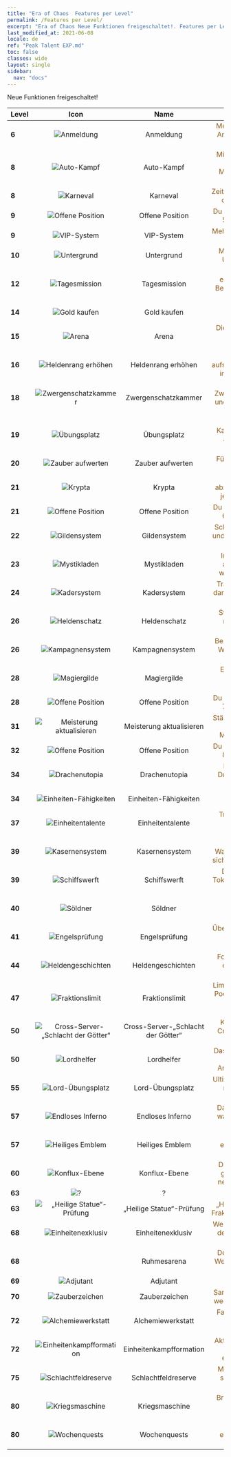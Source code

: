 ```yaml
---
title: "Era of Chaos  Features per Level"
permalink: /Features per Level/
excerpt: "Era of Chaos Neue Funktionen freigeschaltet!. Features per Level."
last_modified_at: 2021-06-08
locale: de
ref: "Peak Talent EXP.md"
toc: false
classes: wide
layout: single
sidebar:
  nav: "docs"
---
```


  Neue Funktionen freigeschaltet!

  | Level | Icon | Name | Beschreibung |
  |:------|:----:|:----------:|:----------:|
  | **6** | ![Anmeldung](/images/s/xgn_qiandao.png) | Anmeldung | <span style="color: #8a5c1d">Melde dich täglich an, um Anmeldebelohnungen zu erhalten.</span> |
  | **8** | ![Auto-Kampf](/images/s/xgn_fuben.png) | Auto-Kampf | <span style="color: #8a5c1d">Mit „Auto-Kampf“ kannst du ganz leicht alle Missionen auf der Karte abschließen!</span> |
  | **8** | ![Karneval](/images/s/xgn_huodong.png) | Karneval | <span style="color: #8a5c1d">Zeitbegrenzte Missionen mit dauerhaften Vorteilen!</span> |
  | **9** | ![Offene Position](/images/s/xgn_buzhen.png) | Offene Position | <span style="color: #8a5c1d">Du kannst dieser Formation 5 Einheiten zuordnen.</span> |
  | **9** | ![VIP-System](/images/s/xgn_tequan.png) | VIP-System | <span style="color: #8a5c1d">Mehrere dauerhafte Vorteile sind unterwegs!</span> |
  | **10** | ![Untergrund](/images/s/xgn_dixiacheng.png) | Untergrund | <span style="color: #8a5c1d">Mach dich bereit, in den Untergrund zu gehen!</span> |
  | **12** | ![Tagesmission](/images/s/xgn_renwu.png) | Tagesmission | <span style="color: #8a5c1d">Wenn du Aufgaben erledigst, bekommst du Belohnungen, die dir beim Aufstieg helfen.</span> |
  | **14** | ![Gold kaufen](/images/s/xgn_huangjin.png) | Gold kaufen | <span style="color: #8a5c1d">Tausche Gold gegen Diamanten.</span> |
  | **15** | ![Arena](/images/s/xgn_jingjichang.png) | Arena | <span style="color: #8a5c1d">Die beiden besten Spieler wetteifern um Vorherrschaft.</span> |
  | **16** | ![Heldenrang erhöhen](/images/s/xgn_yingxiong.png) | Heldenrang erhöhen | <span style="color: #8a5c1d">Lass deine Helden aufsteigen, um ihre Attribute immens zu verbessern!</span> |
  | **18** | ![Zwergenschatzkammer](/images/s/xgn_airen.png) | Zwergenschatzkammer | <span style="color: #8a5c1d">Greife die Zwergenschatzkammer an und hol dir den Schatz der Zwerge!</span> |
  | **19** | ![Übungsplatz](/images/s/xgn_xunlian.png) | Übungsplatz | <span style="color: #8a5c1d">Erlerne höhere Kampffähigkeiten, um sie auf dem Schlachtfeld einzusetzen!</span> |
  | **20** | ![Zauber aufwerten](/images/s/xgn_yingxiong.png) | Zauber aufwerten | <span style="color: #8a5c1d">Führe deine Helden in die Schlacht!</span> |
  | **21** | ![Krypta](/images/s/xgn_muxue.png) | Krypta | <span style="color: #8a5c1d">Skelett-Einheiten abzuwehren verschafft dir jede Menge Erfahrung.</span> |
  | **21** | ![Offene Position](/images/s/xgn_buzhen.png) | Offene Position | <span style="color: #8a5c1d">Du kannst dieser Formation 6 Einheiten zuordnen.</span> |
  | **22** | ![Gildensystem](/images/s/xgn_lianmeng.png) | Gildensystem | <span style="color: #8a5c1d">Schließ dich einer Gilde an und strebt gemeinsam nach Ruhm!</span> |
  | **23** | ![Mystikladen](/images/s/xgn_shangdian.png) | Mystikladen | <span style="color: #8a5c1d">Im Mystikladen warten allerhand seltene und wertvolle Gegenstände.</span> |
  | **24** | ![Kadersystem](/images/s/xgn_tujian.png) | Kadersystem | <span style="color: #8a5c1d">Trainiere deine Einheiten, dann sind sie im Kampf viel stärker!</span> |
  | **26** | ![Heldenschatz](/images/s/xgn_baowu.png) | Heldenschatz | <span style="color: #8a5c1d">Stärkt deine Helden, um mächtige Fähigkeiten freizuschalten!</span> |
  | **26** | ![Kampagnensystem](/images/s/xgn_yuanzheng.png) | Kampagnensystem | <span style="color: #8a5c1d">Besiege alle gegnerischen Wachen, um die Goblin-Schätze zu bergen.</span> |
  | **28** | ![Magiergilde](/images/s/xgn_mofa.png) | Magiergilde | <span style="color: #8a5c1d">Erhöhe die Kraft deiner Heldenzauber in der Magiegilde!</span> |
  | **28** | ![Offene Position](/images/s/xgn_buzhen.png) | Offene Position | <span style="color: #8a5c1d">Du kannst dieser Formation 7 Einheiten zuordnen.</span> |
  | **31** | ![Meisterung aktualisieren](/images/s/xgn_yingxiong.png) | Meisterung aktualisieren | <span style="color: #8a5c1d">Stärke deine Helden, indem du ihnen passende Meisterungen verleihst!</span> |
  | **32** | ![Offene Position](/images/s/xgn_buzhen.png) | Offene Position | <span style="color: #8a5c1d">Du kannst dieser Formation 8 Einheiten zuordnen.</span> |
  | **34** | ![Drachenutopia](/images/s/xgn_longzhiguo.png) | Drachenutopia | <span style="color: #8a5c1d">Erschlage die großen Drachen und werde zum Drachentöter!</span> |
  | **34** | ![Einheiten-Fähigkeiten](/images/s/xgn_bingtuan.png) | Einheiten-Fähigkeiten | <span style="color: #8a5c1d">Stärkt die Einheiten-Fähigkeiten immens!</span> |
  | **37** | ![Einheitentalente](/images/s/xgn_tianfu.png) | Einheitentalente | <span style="color: #8a5c1d">Trainiere, um das Talent deiner Einheit zu verbessern!</span> |
  | **39** | ![Kasernensystem](/images/s/xgn_chaoxue.png) | Kasernensystem | <span style="color: #8a5c1d">Nach dem Bau des Wachhauses beschleunigt sich die Token-Herstellung.</span> |
  | **39** | ![Schiffswerft](/images/s/xgn_chuanwu.png) | Schiffswerft | <span style="color: #8a5c1d">Du erhältst Einheiten-Tokens, wenn du Missionen ausführst!</span> |
  | **40** | ![Söldner](/images/s/xgn_guyongbing.png) | Söldner | <span style="color: #8a5c1d">Gilden unterstützen einander bei Herausforderungen.</span> |
  | **41** | ![Engelsprüfung](/images/s/xgn_yunzhongcheng.png) | Engelsprüfung | <span style="color: #8a5c1d">Übertriff dich selbst in einer Prüfung auf Mut und Weisheit!</span> |
  | **44** | ![Heldengeschichten](/images/s/xgn_yingxiong.png) | Heldengeschichten | <span style="color: #8a5c1d">Folge deinen Helden und erlebe die Geburt von Legenden!</span> |
  | **47** | ![Fraktionslimit](/images/s/xgn_RaceDraw.png) | Fraktionslimit | <span style="color: #8a5c1d">Limitierter Fraktionskarten-Pool, um deine Aufstellung möglichst effektiv einzusetzen.</span> |
  | **50** | ![Cross-Server-„Schlacht der Götter“](/images/s/xgn_crossFight.png) | Cross-Server-„Schlacht der Götter“ | <span style="color: #8a5c1d">Krieg der Könige in der Cross-Server-„Schlacht der Götter“</span> |
  | **50** | ![Lordhelfer](/images/s/xgn_lordmanager.png) | Lordhelfer | <span style="color: #8a5c1d">Das integrierte System, um Ziele einfach durch Antippen abzuschließen.</span> |
  | **55** | ![Lord-Übungsplatz](/images/s/xgn_xunlian.png) | Lord-Übungsplatz | <span style="color: #8a5c1d">Ultimatives Training, um die mächtigste Armee zu erschaffen.</span> |
  | **57** | ![Endloses Inferno](/images/s/xgn_lianyu.png) | Endloses Inferno | <span style="color: #8a5c1d">Das Fegefeuer ist da und wartet darauf, erobert zu werden.</span> |
  | **57** | ![Heiliges Emblem](/images/s/xgn_holy.png) | Heiliges Emblem | <span style="color: #8a5c1d"> Ein Heiliges Emblem erscheint und bietet dir Superkräfte.</span> |
  | **60** | ![Konflux-Ebene](/images/s/xgn_weimian.png) | Konflux-Ebene | <span style="color: #8a5c1d">Der Pfad vor dir hat sich geöffnet. Stell dich der neuen Herausforderung!</span> |
  | **63** | ![?](/images/s/xgn_AidTeam.png) | ? | ? |
  | **63** | ![„Heilige Statue“-Prüfung](/images/s/globalImgUI_jossChallenge.png) | „Heilige Statue“-Prüfung | <span style="color: #8a5c1d">„Heilige Statue“-Prüfung, Fraktionsherausforderungen</span> |
  | **68** | ![Einheitenexklusiv](/images/s/xgn_bingtuanzhuanshu.png) | Einheitenexklusiv | <span style="color: #8a5c1d">Werte den exklusiven Inhalt der Einheit auf und zeige legendäre Kraft.</span> |
  | **68** |  | Ruhmesarena | <span style="color: #8a5c1d">Der Kampf um Ruhm, ein Wettkampf von Stärke und Weisheit</span> |
  | **69** | ![Adjutant](/images/s/xgn_ViceHero.png) | Adjutant | ? |
  | **70** | ![Zauberzeichen](/images/s/xgn_fashukeyin.png) | Zauberzeichen | <span style="color: #8a5c1d">Sammle Zauberbücher und wechsle sie nach Belieben.</span> |
  | **72** | ![Alchemiewerkstatt](/images/s/xgn_Achelmy.png) | Alchemiewerkstatt | <span style="color: #8a5c1d">Fantastische Formeln zur Veredelung seltener Gegenstände</span> |
  | **72** | ![Einheitenkampfformation](/images/s/xgn_battleArray.png) | Einheitenkampfformation | <span style="color: #8a5c1d">Aktiviere das Potenzial der Fraktion und erlange exklusive Fähigkeiten.</span> |
  | **75** | ![Schlachtfeldreserve](/images/s/xgn_backup.png) | Schlachtfeldreserve | <span style="color: #8a5c1d">Mächtige Verstärkungen sind der Schlüssel zum Sieg.</span> |
  | **80** | ![Kriegsmaschine](/images/s/xgn_zhanzhengqixie.png) | Kriegsmaschine | <span style="color: #8a5c1d">Brandneue Schlachtfeld-Einheit, deren Taten legendär sind.</span> |
  | **80** | ![Wochenquests](/images/s/xgn_renwu.png) | Wochenquests | <span style="color: #8a5c1d">Durchhaltevermögen entscheidet über Erfolg oder Niederlage.</span> |
